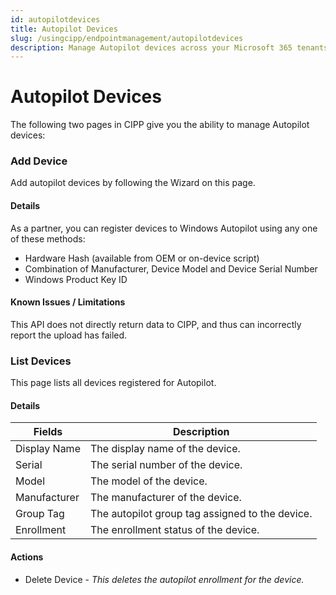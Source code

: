 ```yaml
---
id: autopilotdevices
title: Autopilot Devices
slug: /usingcipp/endpointmanagement/autopilotdevices
description: Manage Autopilot devices across your Microsoft 365 tenants.
---
```


# Autopilot Devices

The following two pages in CIPP give you the ability to manage Autopilot devices:

### Add Device

Add autopilot devices by following the Wizard on this page.

#### Details <a href="#adddevice-details" id="adddevice-details"></a>

As a partner, you can register devices to Windows Autopilot using any one of these methods:

* Hardware Hash (available from OEM or on-device script)
* Combination of Manufacturer, Device Model and Device Serial Number
* Windows Product Key ID

#### Known Issues / Limitations <a href="#adddevice-knownissues" id="adddevice-knownissues"></a>

This API does not directly return data to CIPP, and thus can incorrectly report the upload has failed.



### List Devices

This page lists all devices registered for Autopilot.

#### Details <a href="#listdevices-details" id="listdevices-details"></a>

| Fields       | Description                                     |
| ------------ | ----------------------------------------------- |
| Display Name | The display name of the device.                 |
| Serial       | The serial number of the device.                |
| Model        | The model of the device.                        |
| Manufacturer | The manufacturer of the device.                 |
| Group Tag    | The autopilot group tag assigned to the device. |
| Enrollment   | The enrollment status of the device.            |

#### Actions <a href="#listdevices-actions" id="listdevices-actions"></a>

* Delete Device - _This deletes the autopilot enrollment for the device._

#### &#x20;<a href="#listdevices-knownissues" id="listdevices-knownissues"></a>
